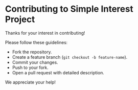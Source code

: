 # Contributing to Simple Interest Project

Thanks for your interest in contributing!

Please follow these guidelines:

- Fork the repository.
- Create a feature branch (`git checkout -b feature-name`).
- Commit your changes.
- Push to your fork.
- Open a pull request with detailed description.

We appreciate your help!
